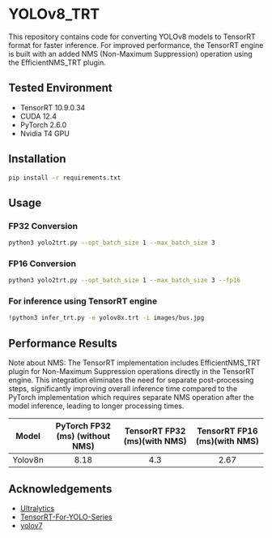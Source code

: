 # YOLOv8_TRT
This repository contains code for converting YOLOv8 models to TensorRT format for faster inference. For improved performance, the TensorRT engine is built with an added NMS (Non-Maximum Suppression) operation using the EfficientNMS_TRT plugin.

## Tested Environment

- TensorRT 10.9.0.34
- CUDA 12.4
- PyTorch 2.6.0
- Nvidia T4 GPU

## Installation

```bash
pip install -r requirements.txt
```

## Usage

### FP32 Conversion

```bash
python3 yolo2trt.py --opt_batch_size 1 --max_batch_size 3
```

### FP16 Conversion

```bash
python3 yolo2trt.py --opt_batch_size 1 --max_batch_size 3 --fp16 
```
### For inference using TensorRT engine
```bash
!python3 infer_trt.py -e yolov8x.trt -i images/bus.jpg
```

## Performance Results

Note about NMS: The TensorRT implementation includes EfficientNMS_TRT plugin for Non-Maximum Suppression operations directly in the TensorRT engine. This integration eliminates the need for separate post-processing steps, significantly improving overall inference time compared to the PyTorch implementation which requires separate NMS operation after the model inference, leading to longer processing times.

| Model | PyTorch FP32 (ms) (without NMS) | TensorRT FP32 (ms)(with NMS) | TensorRT FP16 (ms)(with NMS) |
|:-----:|:-----------------:|:------------------:|:-------------------:|
| Yolov8n | 8.18 | 4.3 | 2.67 |

## Acknowledgements

- [Ultralytics](https://docs.ultralytics.com/) 
- [TensorRT-For-YOLO-Series ](https://github.com/Linaom1214/TensorRT-For-YOLO-Series) 
- [yolov7](https://github.com/WongKinYiu/yolov7.git)